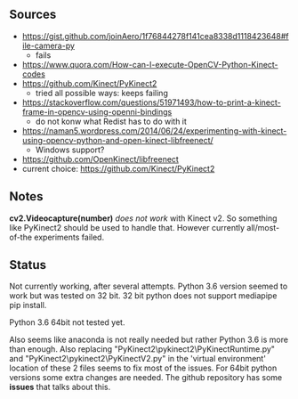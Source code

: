 ## Sources
- https://gist.github.com/joinAero/1f76844278f141cea8338d1118423648#file-camera-py
  - fails
- https://www.quora.com/How-can-I-execute-OpenCV-Python-Kinect-codes
- https://github.com/Kinect/PyKinect2
  - tried all possible ways: keeps failing
- https://stackoverflow.com/questions/51971493/how-to-print-a-kinect-frame-in-opencv-using-openni-bindings
  - do not konw what Redist has to do with it
- https://naman5.wordpress.com/2014/06/24/experimenting-with-kinect-using-opencv-python-and-open-kinect-libfreenect/
  - Windows support?
- https://github.com/OpenKinect/libfreenect
- current choice: https://github.com/Kinect/PyKinect2
  
## Notes
**cv2.Videocapture(number)** _does not work_ with Kinect v2. So something like PyKinect2 should be used to handle that. However currently all/most-of-the experiments failed.


## Status
Not currently working, after several attempts. Python 3.6 version seemed to work but was tested on 32 bit. 32 bit python does not support mediapipe pip install.

Python 3.6 64bit not tested yet.

Also seems like anaconda is not really needed but rather Python 3.6 is more than enough. Also replacing "PyKinect2\pykinect2\PyKinectRuntime.py" and "PyKinect2\pykinect2\PyKinectV2.py" in the 'virtual environment' location of these 2 files seems to fix most of the issues. For 64bit python versions some extra changes are needed. The github repository has some **issues** that talks about this.
